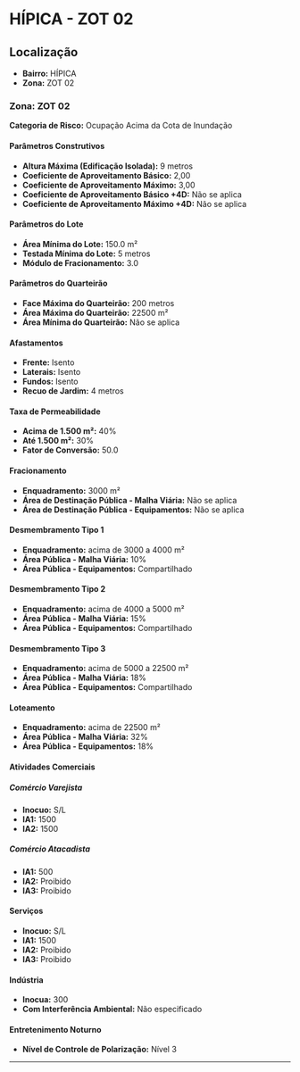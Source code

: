 # HÍPICA - ZOT 02

## Localização
- **Bairro:** HÍPICA
- **Zona:** ZOT 02

### Zona: ZOT 02

**Categoria de Risco:** Ocupação Acima da Cota de Inundação

#### Parâmetros Construtivos

- **Altura Máxima (Edificação Isolada):** 9 metros
- **Coeficiente de Aproveitamento Básico:** 2,00
- **Coeficiente de Aproveitamento Máximo:** 3,00
- **Coeficiente de Aproveitamento Básico +4D:** Não se aplica
- **Coeficiente de Aproveitamento Máximo +4D:** Não se aplica

#### Parâmetros do Lote

- **Área Mínima do Lote:** 150.0 m²
- **Testada Mínima do Lote:** 5 metros
- **Módulo de Fracionamento:** 3.0

#### Parâmetros do Quarteirão

- **Face Máxima do Quarteirão:** 200 metros
- **Área Máxima do Quarteirão:** 22500 m²
- **Área Mínima do Quarteirão:** Não se aplica

#### Afastamentos

- **Frente:** Isento
- **Laterais:** Isento
- **Fundos:** Isento
- **Recuo de Jardim:** 4 metros

#### Taxa de Permeabilidade

- **Acima de 1.500 m²:** 40%
- **Até 1.500 m²:** 30%
- **Fator de Conversão:** 50.0

#### Fracionamento

- **Enquadramento:** 3000 m²
- **Área de Destinação Pública - Malha Viária:** Não se aplica
- **Área de Destinação Pública - Equipamentos:** Não se aplica

#### Desmembramento Tipo 1

- **Enquadramento:** acima de 3000 a 4000 m²
- **Área Pública - Malha Viária:** 10%
- **Área Pública - Equipamentos:** Compartilhado

#### Desmembramento Tipo 2

- **Enquadramento:** acima de 4000 a 5000 m²
- **Área Pública - Malha Viária:** 15%
- **Área Pública - Equipamentos:** Compartilhado

#### Desmembramento Tipo 3

- **Enquadramento:** acima de 5000 a 22500 m²
- **Área Pública - Malha Viária:** 18%
- **Área Pública - Equipamentos:** Compartilhado

#### Loteamento

- **Enquadramento:** acima de 22500 m²
- **Área Pública - Malha Viária:** 32%
- **Área Pública - Equipamentos:** 18%

#### Atividades Comerciais

##### Comércio Varejista
- **Inocuo:** S/L
- **IA1:** 1500
- **IA2:** 1500

##### Comércio Atacadista
- **IA1:** 500
- **IA2:** Proibido
- **IA3:** Proibido

#### Serviços

- **Inocuo:** S/L
- **IA1:** 1500
- **IA2:** Proibido
- **IA3:** Proibido

#### Indústria

- **Inocua:** 300
- **Com Interferência Ambiental:** Não especificado

#### Entretenimento Noturno

- **Nível de Controle de Polarização:** Nível 3

---
